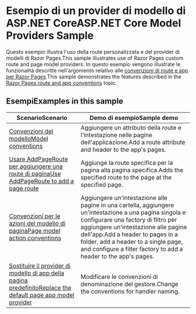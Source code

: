 # <a name="aspnet-core-model-providers-sample"></a><span data-ttu-id="61a2f-101">Esempio di un provider di modello di ASP.NET Core</span><span class="sxs-lookup"><span data-stu-id="61a2f-101">ASP.NET Core Model Providers Sample</span></span>

<span data-ttu-id="61a2f-102">Questo esempio illustra l'uso della route personalizzata e del provider di modelli di Razor Pages.</span><span class="sxs-lookup"><span data-stu-id="61a2f-102">This sample illustrates use of Razor Pages custom route and page model providers.</span></span> <span data-ttu-id="61a2f-103">In questo esempio vengono illustrate le funzionalità descritte nell'argomento relativo alle [convenzioni di route e app per Razor Pages](https://docs.microsoft.com/aspnet/core/razor-pages/razor-pages-convention-features).</span><span class="sxs-lookup"><span data-stu-id="61a2f-103">This sample demonstrates the features described in the [Razor Pages route and app conventions](https://docs.microsoft.com/aspnet/core/razor-pages/razor-pages-convention-features) topic.</span></span>

## <a name="examples-in-this-sample"></a><span data-ttu-id="61a2f-104">Esempi</span><span class="sxs-lookup"><span data-stu-id="61a2f-104">Examples in this sample</span></span>

| <span data-ttu-id="61a2f-105">Scenario</span><span class="sxs-lookup"><span data-stu-id="61a2f-105">Scenario</span></span> | <span data-ttu-id="61a2f-106">Demo di esempio</span><span class="sxs-lookup"><span data-stu-id="61a2f-106">Sample demo</span></span> |
| -------- | ----------- |
| [<span data-ttu-id="61a2f-107">Convenzioni del modello</span><span class="sxs-lookup"><span data-stu-id="61a2f-107">Model conventions</span></span>](https://docs.microsoft.com/aspnet/core/razor-pages/razor-pages-conventions#model-conventions) | <span data-ttu-id="61a2f-108">Aggiungere un attributo della route e l'intestazione nelle pagine dell'applicazione.</span><span class="sxs-lookup"><span data-stu-id="61a2f-108">Add a route attribute and header to the app's pages.</span></span> |
| [<span data-ttu-id="61a2f-109">Usare AddPageRoute per aggiungere una route di pagina</span><span class="sxs-lookup"><span data-stu-id="61a2f-109">Use AddPageRoute to add a page route</span></span>](https://docs.microsoft.com/aspnet/core/razor-pages/razor-pages-conventions#configure-a-page-route) | <span data-ttu-id="61a2f-110">Aggiunge la route specifica per la pagina alla pagina specifica.</span><span class="sxs-lookup"><span data-stu-id="61a2f-110">Adds the specified route to the page at the specified page.</span></span> |
| [<span data-ttu-id="61a2f-111">Convenzioni per le azioni del modello di pagina</span><span class="sxs-lookup"><span data-stu-id="61a2f-111">Page model action conventions</span></span>](https://docs.microsoft.com/aspnet/core/razor-pages/razor-pages-conventions#page-model-action-conventions) | <span data-ttu-id="61a2f-112">Aggiungere un'intestazione alle pagine in una cartella, aggiungere un'intestazione a una pagina singola e configurare una factory di filtro per aggiungere un'intestazione alle pagine dell'app.</span><span class="sxs-lookup"><span data-stu-id="61a2f-112">Add a header to pages in a folder, add a header to a single page, and configure a filter factory to add a header to the app's pages.</span></span> |
| [<span data-ttu-id="61a2f-113">Sostituire il provider di modello di app della pagina predefinito</span><span class="sxs-lookup"><span data-stu-id="61a2f-113">Replace the default page app model provider</span></span>](https://docs.microsoft.com/aspnet/core/razor-pages/razor-pages-conventions#replace-the-default-page-app-model-provider) | <span data-ttu-id="61a2f-114">Modificare le convenzioni di denominazione del gestore.</span><span class="sxs-lookup"><span data-stu-id="61a2f-114">Change the conventions for handler naming.</span></span> |
